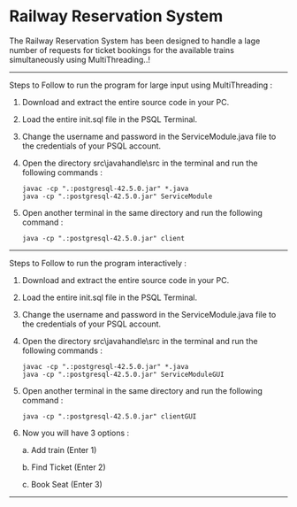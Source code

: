 # Railway Reservation System

The Railway Reservation System has been designed to handle a lage number of requests for ticket bookings for the available trains simultaneously using MultiThreading..!

---

Steps to Follow to run the program for large input using MultiThreading :

1. Download and extract the entire source code in your PC.
2. Load the entire init.sql file in the PSQL Terminal.
3. Change the username and password in the ServiceModule.java file to the credentials of your PSQL account.
4. Open the directory src\javahandle\src in the terminal and run the following commands :

   ```
   javac -cp ".:postgresql-42.5.0.jar" *.java
   java -cp ".:postgresql-42.5.0.jar" ServiceModule
   ```
5. Open another terminal in the same directory and run the following command :

   ```
   java -cp ".:postgresql-42.5.0.jar" client
   ```

---

Steps to Follow to run the program interactively :

1. Download and extract the entire source code in your PC.
2. Load the entire init.sql file in the PSQL Terminal.
3. Change the username and password in the ServiceModule.java file to the credentials of your PSQL account.
4. Open the directory src\javahandle\src in the terminal and run the following commands :

   ```
   javac -cp ".:postgresql-42.5.0.jar" *.java
   java -cp ".:postgresql-42.5.0.jar" ServiceModuleGUI
   ```
5. Open another terminal in the same directory and run the following command :

   ```
   java -cp ".:postgresql-42.5.0.jar" clientGUI
   ```
6. Now you will have 3 options :

   a. Add train (Enter 1)

   b. Find Ticket (Enter 2)

   c. Book Seat (Enter 3)

---
